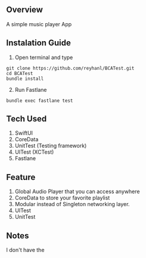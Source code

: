 ## Overview
A simple music player App

## Instalation Guide
1. Open terminal and type
```
git clone https://github.com/reyhanl/BCATest.git
cd BCATest
bundle install
```
2. Run Fastlane
```
bundle exec fastlane test
```
## Tech Used
1. SwiftUI
2. CoreData
3. UnitTest (Testing framework)
4. UITest (XCTest)
5. Fastlane

## Feature
1. Global Audio Player that you can access anywhere
2. CoreData to store your favorite playlist   
3. Modular instead of Singleton networking layer.
6. UITest
7. UnitTest

## Notes
I don't have the 
